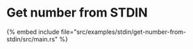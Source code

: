 # Get number from STDIN

{% embed include file="src/examples/stdin/get-number-from-stdin/src/main.rs" %}


